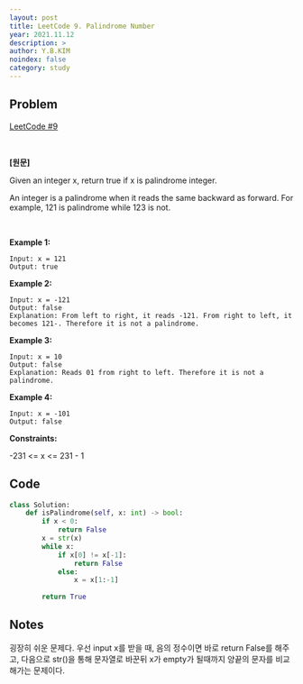 ```yaml
---
layout: post
title: LeetCode 9. Palindrome Number
year: 2021.11.12
description: >
author: Y.B.KIM
noindex: false
category: study
---
```

**Problem**
---
[LeetCode #9](https://leetcode.com/problems/palindrome-number/)

<br>

**[원문]**

Given an integer x, return true if x is palindrome integer.

An integer is a palindrome when it reads the same backward as forward. For example, 121 is palindrome while 123 is not.

<br>

**Example 1:**
``` 
Input: x = 121
Output: true
 ```


**Example 2:**
``` 
Input: x = -121
Output: false
Explanation: From left to right, it reads -121. From right to left, it becomes 121-. Therefore it is not a palindrome.
``` 


**Example 3:**
``` 
Input: x = 10
Output: false
Explanation: Reads 01 from right to left. Therefore it is not a palindrome.
``` 


**Example 4:**
``` 
Input: x = -101
Output: false
``` 


**Constraints:**

-231 <= x <= 231 - 1


**Code**
---

``` python
class Solution:
    def isPalindrome(self, x: int) -> bool:
        if x < 0:
            return False
        x = str(x)
        while x:
            if x[0] != x[-1]:
                return False
            else:
                x = x[1:-1]
        
        return True
``` 

**Notes**
---

굉장히 쉬운 문제다. 우선 input x를 받을 때, 음의 정수이면 바로 return False를 해주고, 다음으로 str()을 통해 문자열로 바꾼뒤 x가 empty가 될때까지 양끝의 문자를 비교해가는 문제이다.